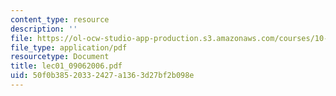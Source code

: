 ```yaml
---
content_type: resource
description: ''
file: https://ol-ocw-studio-app-production.s3.amazonaws.com/courses/10-569-synthesis-of-polymers-fall-2006/50f0b38520332427a1363d27bf2b098e_lec01_09062006.pdf
file_type: application/pdf
resourcetype: Document
title: lec01_09062006.pdf
uid: 50f0b385-2033-2427-a136-3d27bf2b098e
---
```

